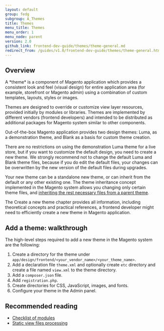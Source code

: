 ```yaml
---
layout: default
group: fedg
subgroup: A_Themes
title: Themes
menu_title: Themes
menu_order: 1
menu_node: parent
version: 2.0
github_link: frontend-dev-guide/themes/theme-general.md
redirect_from: /guides/v1.0/frontend-dev-guide/themes/theme-general.html
---
```


<h2 id="theme-gen-overview">Overview</h2>
A *theme* is a component of Magento application which provides a consistent look and feel (visual design) for entire application area (for example, storefront or Magento admin) using a combination of custom templates, layouts, styles or images.

Themes are designed to override or customize view layer resources, provided initially by modules or libraries.<!--ADDLINK to Fallback--> Themes are implemented by different vendors (frontend developers) and intended to be distributed as additional packages for Magento system similar to other components.

Out-of-the-box Magento application provides two design themes: Luma, as a demonstration theme, and Blank as a basis for custom theme creation.

There are no restrictions on using the demonstration Luma theme for a live store, but if you want to customize the default design, you need to create a new theme. We strongly recommend not to change the default Luma and Blank theme files, because if you do edit the default files, your changes can be overwritten by the new version of the default files during upgrades.

Your new theme can be a standalone new theme, or can inherit from the default or any other existing one. The theme inheritance concept implemented in the Magento system allows you changing only certain theme files, and <a href="{{page.baseurl}}frontend-dev-guide/themes/theme-inherit.html">inheriting the rest necessary files from a parent theme</a>. 

The Create a new theme chapter provides all information, including theoretical concepts and practical references, a frontend developer might need to efficiently create a new theme in Magento application.

<h2 id="theme-gen-walkthrough">Add a theme: walkthrough</h2>
The high-level steps required to add a new theme in the Magento system are the following:

1. Create a directory for the theme under `app/design/frontend/<your_vendor_name>/<your_theme_name>`.
2. Add a declaration file `theme.xml` and optionally create `etc` directory and create a file named `view.xml` to the theme directory.
3. Add a `composer.json` file.
4. Add `registration.php`.
3. Create directories for CSS, JavaScript, images, and fonts.
4. Configure your theme in the Admin panel.

<h2 id="theme-gen-read">Recommended reading</h2>

* <a href="{{ site.mage2000url }}app/code/Magento" target="_blank">Checklist of modules</a>
* <a href="{{page.baseurl}}architecture/view/static-process.html" target="_blank">Static view files processing</a>
